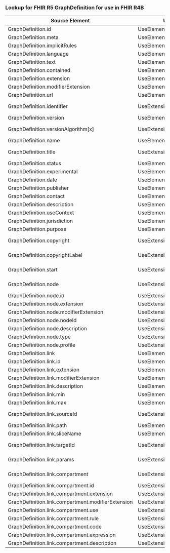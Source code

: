 ### Lookup for FHIR R5 GraphDefinition for use in FHIR R4B

| Source Element | Usage | Target |
| -------------- | ----- | ------ |
| GraphDefinition.id | UseElementRenamed | GraphDefinition.id |
| GraphDefinition.meta | UseElementRenamed | GraphDefinition.meta |
| GraphDefinition.implicitRules | UseElementRenamed | GraphDefinition.implicitRules |
| GraphDefinition.language | UseElementRenamed | GraphDefinition.language |
| GraphDefinition.text | UseElementRenamed | GraphDefinition.text |
| GraphDefinition.contained | UseElementRenamed | GraphDefinition.contained |
| GraphDefinition.extension | UseElementRenamed | GraphDefinition.extension |
| GraphDefinition.modifierExtension | UseElementRenamed | GraphDefinition.modifierExtension |
| GraphDefinition.url | UseElementRenamed | GraphDefinition.url |
| GraphDefinition.identifier | UseExtension | http://hl7.org/fhir/5.0/StructureDefinition/extension-GraphDefinition.identifier |
| GraphDefinition.version | UseElementRenamed | GraphDefinition.version |
| GraphDefinition.versionAlgorithm[x] | UseExtension | http://hl7.org/fhir/5.0/StructureDefinition/extension-GraphDefinition.versionAlgorithm |
| GraphDefinition.name | UseElementRenamed | GraphDefinition.name |
| GraphDefinition.title | UseExtension | http://hl7.org/fhir/5.0/StructureDefinition/extension-GraphDefinition.title |
| GraphDefinition.status | UseElementRenamed | GraphDefinition.status |
| GraphDefinition.experimental | UseElementRenamed | GraphDefinition.experimental |
| GraphDefinition.date | UseElementRenamed | GraphDefinition.date |
| GraphDefinition.publisher | UseElementRenamed | GraphDefinition.publisher |
| GraphDefinition.contact | UseElementRenamed | GraphDefinition.contact |
| GraphDefinition.description | UseElementRenamed | GraphDefinition.description |
| GraphDefinition.useContext | UseElementRenamed | GraphDefinition.useContext |
| GraphDefinition.jurisdiction | UseElementRenamed | GraphDefinition.jurisdiction |
| GraphDefinition.purpose | UseElementRenamed | GraphDefinition.purpose |
| GraphDefinition.copyright | UseExtension | http://hl7.org/fhir/5.0/StructureDefinition/extension-GraphDefinition.copyright |
| GraphDefinition.copyrightLabel | UseExtension | http://hl7.org/fhir/5.0/StructureDefinition/extension-GraphDefinition.copyrightLabel |
| GraphDefinition.start | UseExtension | http://hl7.org/fhir/5.0/StructureDefinition/extension-GraphDefinition.start |
| GraphDefinition.node | UseExtension | http://hl7.org/fhir/5.0/StructureDefinition/extension-GraphDefinition.node |
| GraphDefinition.node.id | UseExtensionFromAncestor | - |
| GraphDefinition.node.extension | UseExtensionFromAncestor | - |
| GraphDefinition.node.modifierExtension | UseExtensionFromAncestor | - |
| GraphDefinition.node.nodeId | UseExtensionFromAncestor | - |
| GraphDefinition.node.description | UseExtensionFromAncestor | - |
| GraphDefinition.node.type | UseExtensionFromAncestor | - |
| GraphDefinition.node.profile | UseExtensionFromAncestor | - |
| GraphDefinition.link | UseElementRenamed | GraphDefinition.link |
| GraphDefinition.link.id | UseElementRenamed | GraphDefinition.link.id |
| GraphDefinition.link.extension | UseElementRenamed | GraphDefinition.link.extension |
| GraphDefinition.link.modifierExtension | UseElementRenamed | GraphDefinition.link.modifierExtension |
| GraphDefinition.link.description | UseElementRenamed | GraphDefinition.link.description |
| GraphDefinition.link.min | UseElementRenamed | GraphDefinition.link.min |
| GraphDefinition.link.max | UseElementRenamed | GraphDefinition.link.max |
| GraphDefinition.link.sourceId | UseExtension | http://hl7.org/fhir/5.0/StructureDefinition/extension-GraphDefinition.link.sourceId |
| GraphDefinition.link.path | UseElementRenamed | GraphDefinition.link.path |
| GraphDefinition.link.sliceName | UseElementRenamed | GraphDefinition.link.sliceName |
| GraphDefinition.link.targetId | UseExtension | http://hl7.org/fhir/5.0/StructureDefinition/extension-GraphDefinition.link.targetId |
| GraphDefinition.link.params | UseExtension | http://hl7.org/fhir/5.0/StructureDefinition/extension-GraphDefinition.link.params |
| GraphDefinition.link.compartment | UseExtension | http://hl7.org/fhir/5.0/StructureDefinition/extension-GraphDefinition.link.compartment |
| GraphDefinition.link.compartment.id | UseExtensionFromAncestor | - |
| GraphDefinition.link.compartment.extension | UseExtensionFromAncestor | - |
| GraphDefinition.link.compartment.modifierExtension | UseExtensionFromAncestor | - |
| GraphDefinition.link.compartment.use | UseExtensionFromAncestor | - |
| GraphDefinition.link.compartment.rule | UseExtensionFromAncestor | - |
| GraphDefinition.link.compartment.code | UseExtensionFromAncestor | - |
| GraphDefinition.link.compartment.expression | UseExtensionFromAncestor | - |
| GraphDefinition.link.compartment.description | UseExtensionFromAncestor | - |
